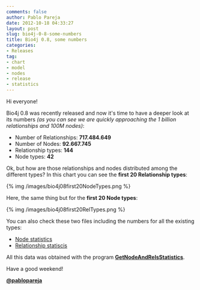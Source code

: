 ```yaml
---
comments: false
author: Pablo Pareja
date: 2012-10-18 04:33:27
layout: post
slug: bio4j-0-8-some-numbers
title: Bio4j 0.8, some numbers
categories:
- Releases
tag:
- chart
- model
- nodes
- release
- statistics
---
```


Hi everyone!

Bio4j 0.8 was recently released and now it's time to have a deeper look at its numbers _(as you can see we are quickly approaching the 1 billion relationships and 100M nodes)_:

- Number of Relationships: **717.484.649**
- Number of Nodes: **92.667.745**
- Relationship types: **144**
- Node types: **42**


Ok, but how are those relationships and nodes distributed among the different types?  In this chart you can see the **first 20 Relationship types**:

{% img /images/bio4j08first20NodeTypes.png %}

Here, the same thing but for the **first 20 Node types**:

{% img /images/bio4j08first20RelTypes.png %}

You can also check these two files including the numbers for all the existing types:

- [Node statistics](https://s3-eu-west-1.amazonaws.com/bio4j-public/releases/0.8/statistics/Bio4j08NodeStatistics.txt)
- [Relationship statiscis](https://s3-eu-west-1.amazonaws.com/bio4j-public/releases/0.8/statistics/Bio4j08RelStatistics.txt)

All this data was obtained with the program [**GetNodeAndRelsStatistics**](https://github.com/bio4j/Bio4jTools/blob/master/src/com/era7/bioinfo/bio4j/tools/GetNodeAndRelsStatistics.java).

Have a good weekend!

[**@pablopareja**](http://twitter.com/pablopareja)


